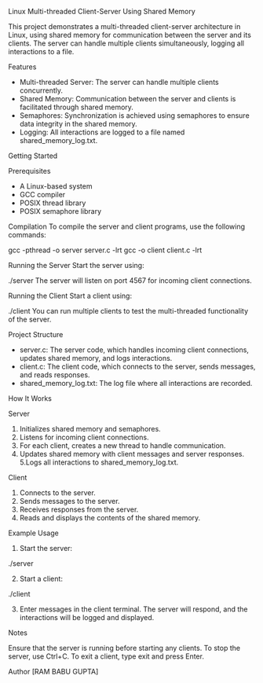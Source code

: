 Linux Multi-threaded Client-Server Using Shared Memory

This project demonstrates a multi-threaded client-server architecture in Linux, using shared memory for communication between the server and its clients. The server can handle multiple clients simultaneously, logging all interactions to a file.

Features
* Multi-threaded Server: The server can handle multiple clients concurrently.
* Shared Memory: Communication between the server and clients is facilitated through shared memory.
* Semaphores: Synchronization is achieved using semaphores to ensure data integrity in the shared memory.
* Logging: All interactions are logged to a file named shared_memory_log.txt.

Getting Started

Prerequisites
* A Linux-based system
* GCC compiler
* POSIX thread library
* POSIX semaphore library
  
Compilation
To compile the server and client programs, use the following commands:

gcc -pthread -o server server.c -lrt
gcc -o client client.c -lrt

Running the Server
Start the server using:

./server
The server will listen on port 4567 for incoming client connections.

Running the Client
Start a client using:

./client
You can run multiple clients to test the multi-threaded functionality of the server.

Project Structure

* server.c: The server code, which handles incoming client connections, updates shared memory, and logs interactions.
* client.c: The client code, which connects to the server, sends messages, and reads responses.
* shared_memory_log.txt: The log file where all interactions are recorded.

How It Works

Server

1. Initializes shared memory and semaphores.
2. Listens for incoming client connections.
3. For each client, creates a new thread to handle communication.
4. Updates shared memory with client messages and server responses.
5.Logs all interactions to shared_memory_log.txt.

Client

1. Connects to the server.
2. Sends messages to the server.
3. Receives responses from the server.
4. Reads and displays the contents of the shared memory.
   
Example Usage

1. Start the server:

./server

2. Start a client:

./client

3. Enter messages in the client terminal. The server will respond, and the interactions will be logged and displayed.

Notes

Ensure that the server is running before starting any clients.
To stop the server, use Ctrl+C.
To exit a client, type exit and press Enter.


Author
[RAM BABU GUPTA]
